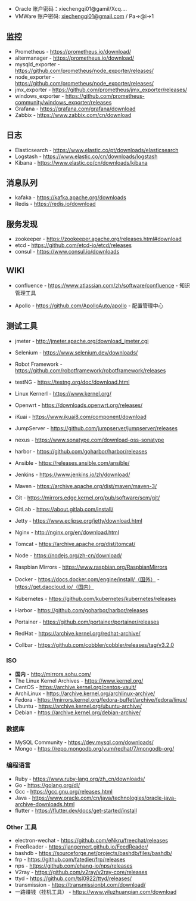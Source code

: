 
* Oracle 账户密码：xiechengqi01@gamil/Xcq....
* VMWare 账户密码: xiechengqi01@gmail.com / Pa->@i->1 

## 监控

* Prometheus - https://prometheus.io/download/
* altermanager - https://prometheus.io/download/
* mysqld_exporter - https://github.com/prometheus/node_exporter/releases/
* node_exporter - https://github.com/prometheus/node_exporter/releases/
* jmx_exporter - https://github.com/prometheus/jmx_exporter/releases/
* windows_exporter - https://github.com/prometheus-community/windows_exporter/releases
* Grafana - https://grafana.com/grafana/download
* Zabbix - https://www.zabbix.com/cn/download

## 日志

* Elasticsearch - https://www.elastic.co/pt/downloads/elasticsearch
* Logstash - https://www.elastic.co/cn/downloads/logstash
* Kibana - https://www.elastic.co/cn/downloads/kibana

## 消息队列

* kafaka - https://kafka.apache.org/downloads
* Redis - https://redis.io/download

## 服务发现

* zookeeper - https://zookeeper.apache.org/releases.html#download
* etcd - https://github.com/etcd-io/etcd/releases
* consul - https://www.consul.io/downloads

## WIKI
* confluence - https://www.atlassian.com/zh/software/confluence - 知识管理工具


* Apollo - https://github.com/ApolloAuto/apollo - 配置管理中心

## 测试工具
* jmeter - http://jmeter.apache.org/download_jmeter.cgi
* Selenium - https://www.selenium.dev/downloads/
* Robot Framework - https://github.com/robotframework/robotframework/releases
* testNG - https://testng.org/doc/download.html

* Linux Kernerl - https://www.kernel.org/
* Openwrt - https://downloads.openwrt.org/releases/
* iKuai - https://www.ikuai8.com/component/download
* JumpServer - https://github.com/jumpserver/jumpserver/releases

* nexus - https://www.sonatype.com/download-oss-sonatype
* harbor - https://github.com/goharbor/harbor/releases

* Ansible - https://releases.ansible.com/ansible/
* Jenkins - https://www.jenkins.io/zh/download/
* Maven - https://archive.apache.org/dist/maven/maven-3/
* Git - https://mirrors.edge.kernel.org/pub/software/scm/git/
* GitLab - https://about.gitlab.com/install/
* Jetty - https://www.eclipse.org/jetty/download.html


* Nginx - http://nginx.org/en/download.html
* Tomcat - https://archive.apache.org/dist/tomcat/
* Node - https://nodejs.org/zh-cn/download/
* Raspbian Mirrors - https://www.raspbian.org/RaspbianMirrors


* Docker - https://docs.docker.com/engine/install/（国外） - https://get.daocloud.io/（国内）
* Kubernetes - https://github.com/kubernetes/kubernetes/releases
* Harbor - https://github.com/goharbor/harbor/releases
* Portainer - https://github.com/portainer/portainer/releases
* RedHat - https://archive.kernel.org/redhat-archive/
* Collbar - https://github.com/cobbler/cobbler/releases/tag/v3.2.0


### ISO

* **国内** - http://mirrors.sohu.com/
* The Linux Kernel Archives - https://www.kernel.org/
* CentOS - https://archive.kernel.org/centos-vault/
* ArchiLinux - https://archive.kernel.org/archlinux-archive/
* Fedora - https://mirrors.kernel.org/fedora-buffet/archive/fedora/linux/
* Ubuntu - https://archive.kernel.org/ubuntu-archive/
* Debian - https://archive.kernel.org/debian-archive/

### 数据库
* MySQL Community -  https://dev.mysql.com/downloads/
* Mongo - https://repo.mongodb.org/yum/redhat/7/mongodb-org/

### 编程语言
* Ruby - https://www.ruby-lang.org/zh_cn/downloads/
* Go - https://golang.org/dl/
* Gcc - https://gcc.gnu.org/releases.html
* Java - https://www.oracle.com/cn/java/technologies/oracle-java-archive-downloads.html
* flutter - https://flutter.dev/docs/get-started/install

### Other 工具
* electron-wechat - https://github.com/eNkru/freechat/releases
* FreeReader - https://jangernert.github.io/FeedReader/
* bashdb - https://sourceforge.net/projects/bashdb/files/bashdb/
* frp - https://github.com/fatedier/frp/releases
* nps - https://github.com/ehang-io/nps/releases
* V2ray - https://github.com/v2ray/v2ray-core/releases
* ttyd - https://github.com/tsl0922/ttyd/releases/
* transmission - https://transmissionbt.com/download/
* 一路赚钱（挂机工具） - https://www.yiluzhuanqian.com/download
